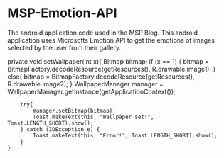 # MSP-Emotion-API
The android application code used in the MSP Blog. This android application uses Microsofts Emotion API to get the emotions of images selected by the user from their gallery.

 private void setWallpaper(int x){
        Bitmap bitmap;
        if (x == 1) {
            bitmap = BitmapFactory.decodeResource(getResources(), R.drawable.image1);
        }
        else{
            bitmap = BitmapFactory.decodeResource(getResources(), R.drawable.image2);
        }
        WallpaperManager manager = WallpaperManager.getInstance(getApplicationContext());

        try{
            manager.setBitmap(bitmap);
            Toast.makeText(this, "Wallpaper set!", Toast.LENGTH_SHORT).show();
        } catch (IOException e) {
            Toast.makeText(this, "Error!", Toast.LENGTH_SHORT).show();
        }
    }
